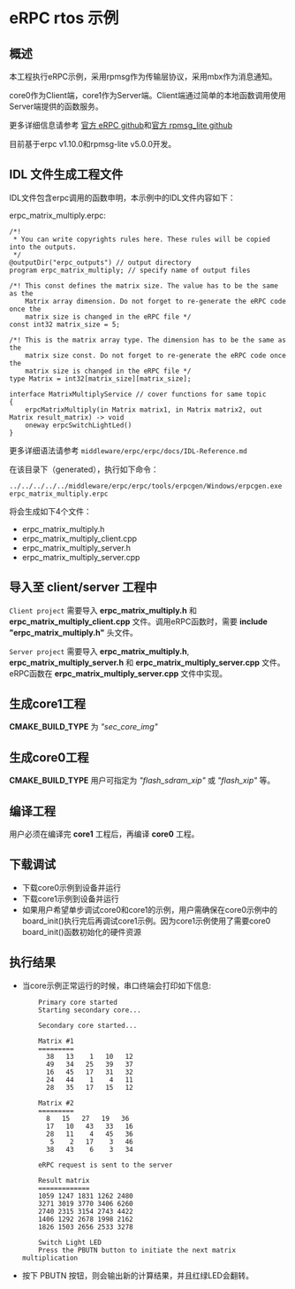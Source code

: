 # eRPC rtos 示例

## 概述

本工程执行eRPC示例，采用rpmsg作为传输层协议，采用mbx作为消息通知。

core0作为Client端，core1作为Server端。Client端通过简单的本地函数调用使用Server端提供的函数服务。

更多详细信息请参考 [官方 eRPC github](https://github.com/EmbeddedRPC/erpc)和[官方 rpmsg_lite github](https://github.com/NXPmicro/rpmsg-lite)

目前基于erpc v1.10.0和rpmsg-lite v5.0.0开发。

## IDL 文件生成工程文件

IDL文件包含erpc调用的函数申明，本示例中的IDL文件内容如下：

erpc_matrix_multiply.erpc:
```
/*!
 * You can write copyrights rules here. These rules will be copied into the outputs.
 */
@outputDir("erpc_outputs") // output directory
program erpc_matrix_multiply; // specify name of output files

/*! This const defines the matrix size. The value has to be the same as the
    Matrix array dimension. Do not forget to re-generate the eRPC code once the
    matrix size is changed in the eRPC file */
const int32 matrix_size = 5;

/*! This is the matrix array type. The dimension has to be the same as the
    matrix size const. Do not forget to re-generate the eRPC code once the
    matrix size is changed in the eRPC file */
type Matrix = int32[matrix_size][matrix_size];

interface MatrixMultiplyService // cover functions for same topic
{
    erpcMatrixMultiply(in Matrix matrix1, in Matrix matrix2, out Matrix result_matrix) -> void
    oneway erpcSwitchLightLed()
}
```

更多详细语法请参考 `middleware/erpc/erpc/docs/IDL-Reference.md`

在该目录下（generated），执行如下命令：
```
../../../../../middleware/erpc/erpc/tools/erpcgen/Windows/erpcgen.exe erpc_matrix_multiply.erpc
```

将会生成如下4个文件：
 - erpc_matrix_multiply.h
 - erpc_matrix_multiply_client.cpp
 - erpc_matrix_multiply_server.h
 - erpc_matrix_multiply_server.cpp


## 导入至 client/server 工程中

`Client project` 需要导入 __erpc_matrix_multiply.h__ 和 __erpc_matrix_multiply_client.cpp__ 文件。调用eRPC函数时，需要 __include__ __"erpc_matrix_multiply.h"__ 头文件。


`Server project` 需要导入 __erpc_matrix_multiply.h__, __erpc_matrix_multiply_server.h__ 和 __erpc_matrix_multiply_server.cpp__ 文件。 eRPC函数在 __erpc_matrix_multiply_server.cpp__ 文件中实现。

## 生成core1工程
__CMAKE_BUILD_TYPE__ 为 *"sec_core_img"*

## 生成core0工程
__CMAKE_BUILD_TYPE__ 用户可指定为 *"flash_sdram_xip"* 或 *"flash_xip"* 等。

## 编译工程
用户必须在编译完 __core1__ 工程后，再编译 __core0__ 工程。

## 下载调试
- 下载core0示例到设备并运行
- 下载core1示例到设备并运行
- 如果用户希望单步调试core0和core1的示例，用户需确保在core0示例中的board_init()执行完后再调试core1示例。因为core1示例使用了需要core0 board_init()函数初始化的硬件资源

## 执行结果
- 当core示例正常运行的时候，串口终端会打印如下信息:
    ```console
        Primary core started
        Starting secondary core...

        Secondary core started...

        Matrix #1
        =========
          38   13    1   10   12
          49   34   25   39   37
          16   45   17   31   32
          24   44    1    4   11
          28   35   17   15   12

        Matrix #2
        =========
          8   15   27   19   36
          17   10   43   33   16
          28   11    4   45   36
           5    2   17    3   46
          38   43    6    3   34

        eRPC request is sent to the server

        Result matrix
        =============
        1059 1247 1831 1262 2480
        3271 3019 3770 3406 6260
        2740 2315 3154 2743 4422
        1406 1292 2678 1998 2162
        1826 1503 2656 2533 3278

        Switch Light LED
        Press the PBUTN button to initiate the next matrix multiplication
    ```
- 按下 PBUTN 按钮，则会输出新的计算结果，并且红绿LED会翻转。